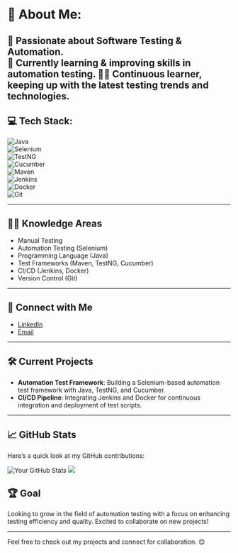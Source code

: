 # 💫 About Me:

🚀 Passionate about Software Testing & Automation.  
🌱 Currently learning & improving skills in automation testing.
👨‍🏫 Continuous learner, keeping up with the latest testing trends and technologies.  
---

## 💻 Tech Stack:
![Java](https://img.shields.io/badge/Java-007396?style=flat&logo=java&logoColor=white)  
![Selenium](https://img.shields.io/badge/Selenium-43B02A?style=flat&logo=selenium&logoColor=white)  
![TestNG](https://img.shields.io/badge/TestNG-00A8E8?style=flat&logo=testng&logoColor=white)  
![Cucumber](https://img.shields.io/badge/Cucumber-23D16A?style=flat&logo=cucumber&logoColor=white)  
![Maven](https://img.shields.io/badge/Maven-C71A36?style=flat&logo=apachemaven&logoColor=white)  
![Jenkins](https://img.shields.io/badge/Jenkins-D24939?style=flat&logo=jenkins&logoColor=white)  
![Docker](https://img.shields.io/badge/Docker-2496ED?style=flat&logo=docker&logoColor=white)  
![Git](https://img.shields.io/badge/Git-F1502F?style=flat&logo=git&logoColor=white)  

---

## 🧑‍🏫 Knowledge Areas
- Manual Testing  
- Automation Testing (Selenium)
- Programming Language (Java)  
- Test Frameworks (Maven, TestNG, Cucumber)  
- CI/CD (Jenkins, Docker)  
- Version Control (Git)  

---

## 🔗 Connect with Me
- [LinkedIn](https://www.linkedin.com/in/hari-prasath-233580338)
- [Email](mailto:hariprasath.qa@gmail.com)

---

## 🛠️ Current Projects
- **Automation Test Framework**: Building a Selenium-based automation test framework with Java, TestNG, and Cucumber.  
- **CI/CD Pipeline**: Integrating Jenkins and Docker for continuous integration and deployment of test scripts.

---

## 📈 GitHub Stats

Here’s a quick look at my GitHub contributions:

![Your GitHub Stats](https://github-readme-stats.vercel.app/api?username=hari0101&show_icons=true&hide_title=true&hide=prs&count_private=true&hide_border=true&theme=radical)
![](https://github-readme-stats.vercel.app/api/top-langs/?username=hari0101&hide_border=false&include_all_commits=false&count_private=false&layout=compact)

## 🏆 Goal  
Looking to grow in the field of automation testing with a focus on enhancing testing efficiency and quality. Excited to collaborate on new projects!

---

Feel free to check out my projects and connect for collaboration. 😊
